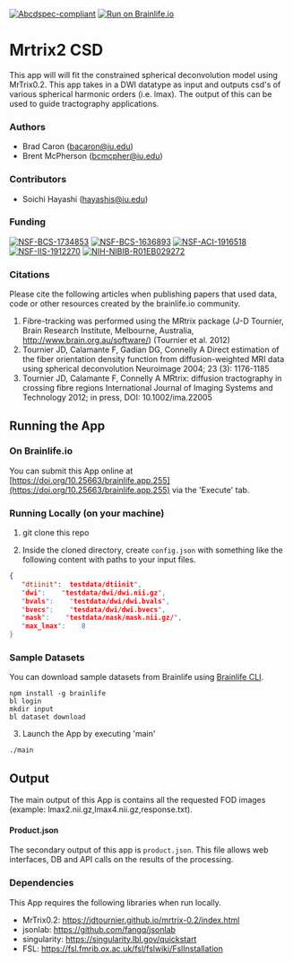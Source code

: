[![Abcdspec-compliant](https://img.shields.io/badge/ABCD_Spec-v1.1-green.svg)](https://github.com/brain-life/abcd-spec)
[![Run on Brainlife.io](https://img.shields.io/badge/Brainlife-brainlife.app.255-blue.svg)](https://doi.org/10.25663/brainlife.app.255)

# Mrtrix2 CSD 

This app will will fit the constrained spherical deconvolution model using MrTrix0.2. This app takes in a DWI datatype as input and outputs csd's of various spherical harmonic orders (i.e. lmax). The output of this can be used to guide tractography applications. 

### Authors 

- Brad Caron (bacaron@iu.edu)
- Brent McPherson (bcmcpher@iu.edu) 

### Contributors 

- Soichi Hayashi (hayashis@iu.edu) 

### Funding 

[![NSF-BCS-1734853](https://img.shields.io/badge/NSF_BCS-1734853-blue.svg)](https://nsf.gov/awardsearch/showAward?AWD_ID=1734853)
[![NSF-BCS-1636893](https://img.shields.io/badge/NSF_BCS-1636893-blue.svg)](https://nsf.gov/awardsearch/showAward?AWD_ID=1636893)
[![NSF-ACI-1916518](https://img.shields.io/badge/NSF_ACI-1916518-blue.svg)](https://nsf.gov/awardsearch/showAward?AWD_ID=1916518)
[![NSF-IIS-1912270](https://img.shields.io/badge/NSF_IIS-1912270-blue.svg)](https://nsf.gov/awardsearch/showAward?AWD_ID=1912270)
[![NIH-NIBIB-R01EB029272](https://img.shields.io/badge/NIH_NIBIB-R01EB029272-green.svg)](https://grantome.com/grant/NIH/R01-EB029272-01)

### Citations 

Please cite the following articles when publishing papers that used data, code or other resources created by the brainlife.io community. 

1. Fibre-tracking was performed using the MRtrix package (J-D Tournier, Brain Research Institute, Melbourne, Australia, http://www.brain.org.au/software/) (Tournier et al. 2012)
2. Tournier JD, Calamante F, Gadian DG, Connelly A Direct estimation of the fiber orientation density function from diffusion-weighted MRI data using spherical deconvolution Neuroimage 2004; 23 (3): 1176-1185
3. Tournier JD, Calamante F, Connelly A MRtrix: diffusion tractography in crossing fibre regions International Journal of Imaging Systems and Technology 2012; in press, DOI: 10.1002/ima.22005 

## Running the App 

### On Brainlife.io 

You can submit this App online at [https://doi.org/10.25663/brainlife.app.255](https://doi.org/10.25663/brainlife.app.255) via the 'Execute' tab. 

### Running Locally (on your machine) 

1. git clone this repo 

2. Inside the cloned directory, create `config.json` with something like the following content with paths to your input files. 

```json 
{
   "dtiinit":  testdata/dtiinit",
   "dwi":    "testdata/dwi/dwi.nii.gz",
   "bvals":    "testdata/dwi/dwi.bvals",
   "bvecs":    "tesdata/dwi/dwi.bvecs",
   "mask":    "testdata/mask/mask.nii.gz/",
   "max_lmax":    8
} 
``` 

### Sample Datasets 

You can download sample datasets from Brainlife using [Brainlife CLI](https://github.com/brain-life/cli). 

```
npm install -g brainlife 
bl login 
mkdir input 
bl dataset download 
``` 

3. Launch the App by executing 'main' 

```bash 
./main 
``` 

## Output 

The main output of this App is contains all the requested FOD images (example: lmax2.nii.gz,lmax4.nii.gz,response.txt). 

#### Product.json 

The secondary output of this app is `product.json`. This file allows web interfaces, DB and API calls on the results of the processing. 

### Dependencies 

This App requires the following libraries when run locally. 

- MrTrix0.2: https://jdtournier.github.io/mrtrix-0.2/index.html
- jsonlab: https://github.com/fangq/jsonlab
- singularity: https://singularity.lbl.gov/quickstart
- FSL: https://fsl.fmrib.ox.ac.uk/fsl/fslwiki/FslInstallation

